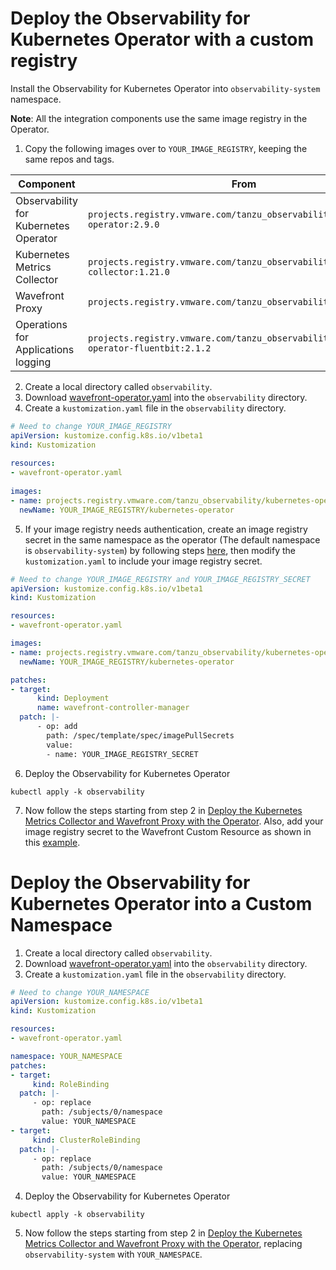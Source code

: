 # Deploy the Observability for Kubernetes Operator with a custom registry

Install the Observability for Kubernetes Operator into `observability-system` namespace.

**Note**: All the integration components use the same image registry in the Operator.

1. Copy the following images over to `YOUR_IMAGE_REGISTRY`, keeping the same repos and tags.


| Component | From | To |
|---|---|---|
| Observability for Kubernetes Operator | `projects.registry.vmware.com/tanzu_observability/kubernetes-operator:2.9.0` | `YOUR_IMAGE_REGISTRY/kubernetes-operator:2.9.0` |
| Kubernetes Metrics Collector | `projects.registry.vmware.com/tanzu_observability/kubernetes-collector:1.21.0` | `YOUR_IMAGE_REGISTRY/kubernetes-collector:1.21.0` |
| Wavefront Proxy | `projects.registry.vmware.com/tanzu_observability/proxy:13.0.1` | `YOUR_IMAGE_REGISTRY/proxy:13.0.1` |
| Operations for Applications logging | `projects.registry.vmware.com/tanzu_observability/kubernetes-operator-fluentbit:2.1.2` | `YOUR_IMAGE_REGISTRY/kubernetes-operator-fluentbit:2.1.2` |

2. Create a local directory called `observability`.
3. Download [wavefront-operator.yaml](https://raw.githubusercontent.com/wavefrontHQ/observability-for-kubernetes/main/deploy/wavefront-operator.yaml) into the `observability` directory.
4. Create a `kustomization.yaml` file in the `observability` directory.
  ```yaml
  # Need to change YOUR_IMAGE_REGISTRY
  apiVersion: kustomize.config.k8s.io/v1beta1
  kind: Kustomization
   
  resources:
  - wavefront-operator.yaml
   
  images:
  - name: projects.registry.vmware.com/tanzu_observability/kubernetes-operator
    newName: YOUR_IMAGE_REGISTRY/kubernetes-operator
  ```
5. If your image registry needs authentication, create an image registry secret in the same namespace as the operator (The default namespace is `observability-system`) by following steps [here](https://kubernetes.io/docs/tasks/configure-pod-container/pull-image-private-registry/), then modify the `kustomization.yaml` to include your image registry secret. 
  ```yaml
  # Need to change YOUR_IMAGE_REGISTRY and YOUR_IMAGE_REGISTRY_SECRET
  apiVersion: kustomize.config.k8s.io/v1beta1
  kind: Kustomization
 
  resources:
  - wavefront-operator.yaml
 
  images:
  - name: projects.registry.vmware.com/tanzu_observability/kubernetes-operator
    newName: YOUR_IMAGE_REGISTRY/kubernetes-operator

  patches:
  - target:
        kind: Deployment
        name: wavefront-controller-manager
    patch: |-
        - op: add
          path: /spec/template/spec/imagePullSecrets
          value:
          - name: YOUR_IMAGE_REGISTRY_SECRET
  ```
6. Deploy the Observability for Kubernetes Operator
  ```
  kubectl apply -k observability
  ```
7. Now follow the steps starting from step 2 in [Deploy the Kubernetes Metrics Collector and Wavefront Proxy with the Operator](../../README.md#Deploy-the-Kubernetes-Metrics-Collector-and-Wavefront-Proxy-with-the-Observability-for-Kubernetes-Operator). Also, add your image registry secret to the Wavefront Custom Resource as shown in this [example](../../deploy/scenarios/wavefront-custom-private-registry.yaml).

# Deploy the Observability for Kubernetes Operator into a Custom Namespace

1. Create a local directory called `observability`.
2. Download [wavefront-operator.yaml](https://raw.githubusercontent.com/wavefrontHQ/observability-for-kubernetes/main/deploy/wavefront-operator.yaml) into the `observability` directory.
3. Create a `kustomization.yaml` file in the `observability` directory.
  ```yaml
  # Need to change YOUR_NAMESPACE
  apiVersion: kustomize.config.k8s.io/v1beta1
  kind: Kustomization

  resources:
  - wavefront-operator.yaml

  namespace: YOUR_NAMESPACE
  patches:
  - target:
       kind: RoleBinding
    patch: |-
       - op: replace
         path: /subjects/0/namespace
         value: YOUR_NAMESPACE
  - target:
       kind: ClusterRoleBinding
    patch: |-
       - op: replace
         path: /subjects/0/namespace
         value: YOUR_NAMESPACE
  ```
4. Deploy the Observability for Kubernetes Operator
  ```
  kubectl apply -k observability
  ```
5. Now follow the steps starting from step 2 in [Deploy the Kubernetes Metrics Collector and Wavefront Proxy with the Operator](../../README.md#Deploy-the-Kubernetes-Metrics-Collector-and-Wavefront-Proxy-with-the-Observability-for-Kubernetes-Operator),
   replacing `observability-system` with `YOUR_NAMESPACE`.
